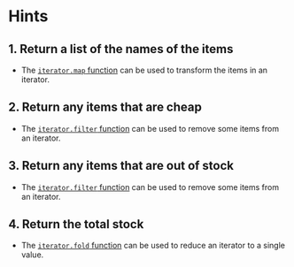 # Hints

## 1. Return a list of the names of the items

- The [`iterator.map` function][map] can be used to transform the items in an iterator.

## 2. Return any items that are cheap

- The [`iterator.filter` function][filter] can be used to remove some items from an iterator.

## 3. Return any items that are out of stock

- The [`iterator.filter` function][filter] can be used to remove some items from an iterator.

## 4. Return the total stock

- The [`iterator.fold` function][fold] can be used to reduce an iterator to a single value.

[map]: https://hexdocs.pm/gleam_stdlib/gleam/iterator.html#map
[filter]: https://hexdocs.pm/gleam_stdlib/gleam/iterator.html#filter
[fold]: https://hexdocs.pm/gleam_stdlib/gleam/iterator.html#fold